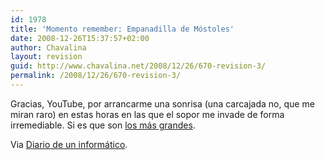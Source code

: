 ```yaml
---
id: 1978
title: 'Momento remember: Empanadilla de Móstoles'
date: 2008-12-26T15:37:57+02:00
author: Chavalina
layout: revision
guid: http://www.chavalina.net/2008/12/26/670-revision-3/
permalink: /2008/12/26/670-revision-3/
---
```

Gracias, YouTube, por arrancarme una sonrisa (una carcajada no, que me miran raro) en estas horas en las que el sopor me invade de forma irremediable. Si es que son <a href="http://www.youtube.com/results?search=martesy13" target="_blank">los más grandes</a>.  
  
Via <a href="http://www.sotek.es/2006/03/13/el-mejor-sketch-de-la-historia/" target="_blank">Diario de un informático</a>.